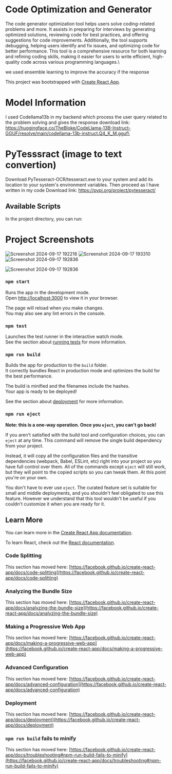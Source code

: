 # Code Optimization and Generator
The code generator optimization tool helps users solve coding-related problems and more. It assists in preparing for interviews by generating optimized solutions, reviewing code for best practices, and offering suggestions for code improvements. Additionally, the tool supports debugging, helping users identify and fix issues, and optimizing code for better performance. This tool is a comprehensive resource for both learning and refining coding skills, making it easier for users to write efficient, high-quality code across various programming languages.\

we used ensemble learning to improve the accuracy if the response 

This project was bootstrapped with [Create React App](https://github.com/facebook/create-react-app).

# Model Information
I used Codellama13b in my backend which process the user query related to the problem solving and gives the response 
download link: https://huggingface.co/TheBloke/CodeLlama-13B-Instruct-GGUF/resolve/main/codellama-13b-instruct.Q4_K_M.gguf\

# PyTesssract (image to text convertion)
  Download PyTesseract-OCR/tesseract.exe to your system and add its location to your system's environment variables. Then proceed as I have written in my code
  Download link: https://pypi.org/project/pytesseract/
## Available Scripts
In the project directory, you can run:
# Project Screenshots
![Screenshot 2024-09-17 192216](https://github.com/user-attachments/assets/3004db6a-80ac-4c53-beab-c61a3c72a2f4)
![Screenshot 2024-09-17 193310](https://github.com/user-attachments/assets/f64b1f5c-0b3d-4f0b-8620-518cbcb9c469)
![Screenshot 2024-09-17 192836](https://github.com/user-attachments/assets/45bc6b01-664e-4533-8660-606225cb290b)

![Screenshot 2024-09-17 192836](https://github.com/user-attachments/assets/f0bae5f4-700d-4972-b29d-d3fd2f12c54c)

### `npm start`

Runs the app in the development mode.\
Open [http://localhost:3000](http://localhost:3000) to view it in your browser.

The page will reload when you make changes.\
You may also see any lint errors in the console.

### `npm test`

Launches the test runner in the interactive watch mode.\
See the section about [running tests](https://facebook.github.io/create-react-app/docs/running-tests) for more information.

### `npm run build`

Builds the app for production to the `build` folder.\
It correctly bundles React in production mode and optimizes the build for the best performance.

The build is minified and the filenames include the hashes.\
Your app is ready to be deployed!

See the section about [deployment](https://facebook.github.io/create-react-app/docs/deployment) for more information.

### `npm run eject`

**Note: this is a one-way operation. Once you `eject`, you can't go back!**

If you aren't satisfied with the build tool and configuration choices, you can `eject` at any time. This command will remove the single build dependency from your project.

Instead, it will copy all the configuration files and the transitive dependencies (webpack, Babel, ESLint, etc) right into your project so you have full control over them. All of the commands except `eject` will still work, but they will point to the copied scripts so you can tweak them. At this point you're on your own.

You don't have to ever use `eject`. The curated feature set is suitable for small and middle deployments, and you shouldn't feel obligated to use this feature. However we understand that this tool wouldn't be useful if you couldn't customize it when you are ready for it.

## Learn More

You can learn more in the [Create React App documentation](https://facebook.github.io/create-react-app/docs/getting-started).

To learn React, check out the [React documentation](https://reactjs.org/).

### Code Splitting

This section has moved here: [https://facebook.github.io/create-react-app/docs/code-splitting](https://facebook.github.io/create-react-app/docs/code-splitting)

### Analyzing the Bundle Size

This section has moved here: [https://facebook.github.io/create-react-app/docs/analyzing-the-bundle-size](https://facebook.github.io/create-react-app/docs/analyzing-the-bundle-size)

### Making a Progressive Web App

This section has moved here: [https://facebook.github.io/create-react-app/docs/making-a-progressive-web-app](https://facebook.github.io/create-react-app/docs/making-a-progressive-web-app)

### Advanced Configuration

This section has moved here: [https://facebook.github.io/create-react-app/docs/advanced-configuration](https://facebook.github.io/create-react-app/docs/advanced-configuration)

### Deployment

This section has moved here: [https://facebook.github.io/create-react-app/docs/deployment](https://facebook.github.io/create-react-app/docs/deployment)

### `npm run build` fails to minify

This section has moved here: [https://facebook.github.io/create-react-app/docs/troubleshooting#npm-run-build-fails-to-minify](https://facebook.github.io/create-react-app/docs/troubleshooting#npm-run-build-fails-to-minify)


